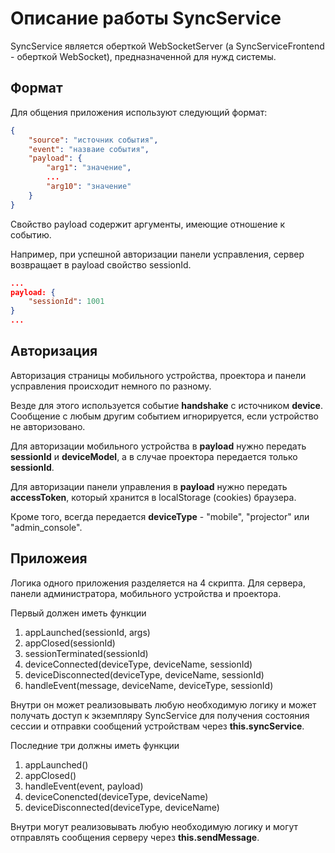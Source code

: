 # Описание работы SyncService

SyncService является оберткой WebSocketServer (а SyncServiceFrontend - оберткой WebSocket), предназначенной для нужд системы.

## Формат

Для общения приложения используют следующий формат:
``` JSON
{
    "source": "источник события",
    "event": "назваие события",
    "payload": {
        "arg1": "значение",
        ...
        "arg10": "значение"
    }
}
```

Свойство payload содержит аргументы, имеющие отношение к событию.

Например, при успешной авторизации панели усправления, сервер возвращает в payload свойство sessionId.

``` JSON
...
payload: { 
    "sessionId": 1001
}
...
```

## Авторизация

Авторизация страницы мобильного устройства, проектора и панели усправления происходит немного по разному.

Везде для этого используется событие **handshake** с источником **device**. Сообщение с любым другим событием игнорируется, если устройство не авторизовано.

Для авторизации мобильного устройства в **payload** нужно передать **sessionId** и **deviceModel**, а в случае проектора передается только **sessionId**.

Для авторизации панели управления в **payload** нужно передать **accessToken**, который хранится в localStorage (cookies) браузера.

Кроме того, всегда передается **deviceType** - "mobile", "projector" или "admin_console".

## Приложеия

Логика одного приложения разделяется на 4 скрипта. Для сервера, панели администратора, мобильного устройства и проектора.

Первый должен иметь функции

1. appLaunched(sessionId, args)
1. appClosed(sessionId)
1. sessionTerminated(sessionId)
1. deviceConnected(deviceType, deviceName, sessionId)
1. deviceDisconnected(deviceType, deviceName, sessionId)
1. handleEvent(message, deviceName, deviceType, sessionId)

Внутри он может реализовывать любую необходимую логику и может получать доступ к экземпляру SyncService для получения состояния сессии и отправки сообщений устройствам через **this.syncService**.

Последние три должны иметь функции

1. appLaunched()
1. appClosed()
1. handleEvent(event, payload)
1. deviceConencted(deviceType, deviceName)
1. deviceDisconnected(deviceType, deviceName)

Внутри могут реализовывать любую необходимую логику и могут отправлять сообщения серверу через **this.sendMessage**.
